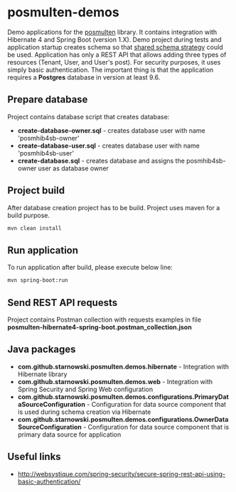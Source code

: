 # posmulten-demos
Demo applications for the [posmulten](https://github.com/starnowski/posmulten) library.
It contains integration with Hibernate 4 and Spring Boot (version 1.X).
Demo project during tests and application startup creates schema so that [shared schema strategy]((https://docs.jboss.org/hibernate/orm/4.3/devguide/en-US/html/ch16.html)) could be used.
Application has only a REST API that allows adding three types of resources (Tenant, User, and User's post).
For security purposes, it uses simply basic authentication.
The important thing is that the application requires a __Postgres__ database in version at least 9.6.

## Prepare database

Project contains database script that creates database:
* __create-database-owner.sql__ - creates database user with name 'posmhib4sb-owner'
* __create-database-user.sql__ - creates database user with name 'posmhib4sb-user'
* __create-database.sql__ - creates database and assigns the posmhib4sb-owner user as database owner

## Project build

After database creation project has to be build.
Project uses maven for a build purpose.

```bash
mvn clean install
```

## Run application

To run application after build, please execute below line:

```bash
mvn spring-boot:run
```

## Send REST API requests

Project contains Postman collection with requests examples in file __posmulten-hibernate4-spring-boot.postman_collection.json__

## Java packages 

* __com.github.starnowski.posmulten.demos.hibernate__ - Integration with Hibernate library
* __com.github.starnowski.posmulten.demos.web__ - Integration with Spring Security and Spring Web configuration
* __com.github.starnowski.posmulten.demos.configurations.PrimaryDataSourceConfiguration__ - Configuration for data source component that is used during schema creation via Hibernate
* __com.github.starnowski.posmulten.demos.configurations.OwnerDataSourceConfiguration__ - Configuration for data source component that is primary data source for application

## Useful links

* http://websystique.com/spring-security/secure-spring-rest-api-using-basic-authentication/